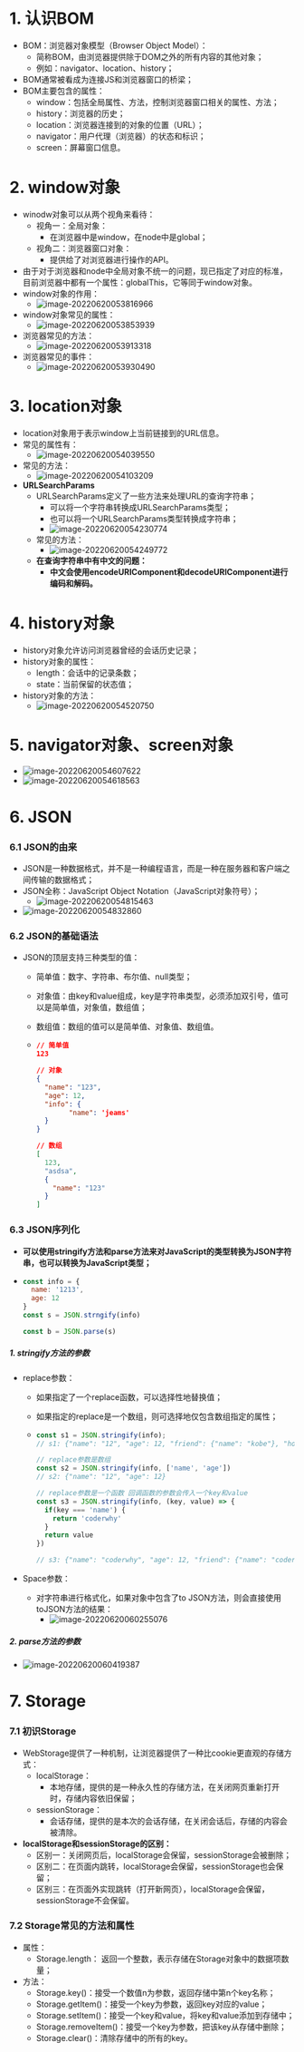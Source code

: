 # 1. 认识BOM

- BOM：浏览器对象模型（Browser Object Model）：
  - 简称BOM，由浏览器提供除于DOM之外的所有内容的其他对象；
  - 例如：navigator、location、history；
- BOM通常被看成为连接JS和浏览器窗口的桥梁；
- BOM主要包含的属性：
  - window：包括全局属性、方法，控制浏览器窗口相关的属性、方法；
  - history：浏览器的历史；
  - location：浏览器连接到的对象的位置（URL）；
  - navigator：用户代理（浏览器）的状态和标识；
  - screen：屏幕窗口信息。

# 2. window对象

- winodw对象可以从两个视角来看待：
  - 视角一：全局对象：
    - 在浏览器中是window，在node中是global；
  - 视角二：浏览器窗口对象：
    - 提供给了对浏览器进行操作的API。
- 由于对于浏览器和node中全局对象不统一的问题，现已指定了对应的标准，目前浏览器中都有一个属性：globalThis，它等同于window对象。
- window对象的作用：
  - ![image-20220620053816966](/Users/wu/Library/Application%20Support/typora-user-images/image-20220620053816966.png)
- window对象常见的属性：
  - ![image-20220620053853939](/Users/wu/Library/Application%20Support/typora-user-images/image-20220620053853939.png)
- 浏览器常见的方法：
  - ![image-20220620053913318](/Users/wu/Library/Application%20Support/typora-user-images/image-20220620053913318.png)
- 浏览器常见的事件：
  - ![image-20220620053930490](/Users/wu/Library/Application%20Support/typora-user-images/image-20220620053930490.png)

# 3. location对象

- location对象用于表示window上当前链接到的URL信息。
- 常见的属性有：
  - ![image-20220620054039550](/Users/wu/Library/Application%20Support/typora-user-images/image-20220620054039550.png)
- 常见的方法：
  - ![image-20220620054103209](/Users/wu/Library/Application%20Support/typora-user-images/image-20220620054103209.png)
- **URLSearchParams**
  - URLSearchParams定义了一些方法来处理URL的查询字符串；
    - 可以将一个字符串转换成URLSearchParams类型；
    - 也可以将一个URLSearchParams类型转换成字符串；
    - ![image-20220620054230774](/Users/wu/Library/Application%20Support/typora-user-images/image-20220620054230774.png)
  - 常见的方法：
    - ![image-20220620054249772](/Users/wu/Library/Application%20Support/typora-user-images/image-20220620054249772.png)
  - **在查询字符串中有中文的问题：**
    - **中文会使用encodeURIComponent和decodeURIComponent进行编码和解码。**



# 4. history对象

- history对象允许访问浏览器曾经的会话历史记录；
- history对象的属性：
  - length：会话中的记录条数；
  - state：当前保留的状态值；
- history对象的方法：
  - ![image-20220620054520750](/Users/wu/Library/Application%20Support/typora-user-images/image-20220620054520750.png)

# 5. navigator对象、screen对象

- ![image-20220620054607622](/Users/wu/Library/Application%20Support/typora-user-images/image-20220620054607622.png)
- ![image-20220620054618563](/Users/wu/Library/Application%20Support/typora-user-images/image-20220620054618563.png)

# 6. JSON

### 6.1 JSON的由来

- JSON是一种数据格式，并不是一种编程语言，而是一种在服务器和客户端之间传输的数据格式；
- JSON全称：JavaScript Object Notation（JavaScript对象符号）；
  - ![image-20220620054815463](/Users/wu/Library/Application%20Support/typora-user-images/image-20220620054815463.png)
- ![image-20220620054832860](/Users/wu/Library/Application%20Support/typora-user-images/image-20220620054832860.png)

### 6.2 JSON的基础语法

- JSON的顶层支持三种类型的值：

  - 简单值：数字、字符串、布尔值、null类型；

  - 对象值：由key和value组成，key是字符串类型，必须添加双引号，值可以是简单值，对象值，数组值；

  - 数组值：数组的值可以是简单值、对象值、数组值。

  - ```json
    // 简单值
    123
    
    // 对象
    {
      "name": "123",
      "age": 12,
      "info": {
    		"name": 'jeams'
      }
    }
    
    // 数组
    [
      123,
      "asdsa",
      {
        "name": "123"
      }
    ]
    ```

### 6.3 JSON序列化

- **可以使用stringify方法和parse方法来对JavaScript的类型转换为JSON字符串，也可以转换为JavaScript类型；**

- ```js
  const info = {
    name: '1213',
    age: 12
  }
  const s = JSON.strngify(info)
  
  const b = JSON.parse(s)
  ```

##### 1. stringify方法的参数

- replace参数：

  - 如果指定了一个replace函数，可以选择性地替换值；

  - 如果指定的replace是一个数组，则可选择地仅包含数组指定的属性；

  - ```js
    const s1 = JSON.stringify(info);
    // s1: {"name": "12", "age": 12, "friend": {"name": "kobe"}, "hobbies": ["1", "2", "3"]}
    
    // replace参数是数组
    const s2 = JSON.stringify(info, ['name', 'age'])
    // s2: {"name": "12", "age": 12}
    
    // replace参数是一个函数 回调函数的参数会传入一个key和value
    const s3 = JSON.stringify(info, (key, value) => {
      if(key === 'name') {
        return 'coderwhy'
      }
      return value
    })
    
    // s3: {"name": "coderwhy", "age": 12, "friend": {"name": "coderwhy"}, "hobbies": ["1", "2", "3"]}
    ```

- Space参数：

  - 对字符串进行格式化，如果对象中包含了to JSON方法，则会直接使用toJSON方法的结果：
    - ![image-20220620060255076](/Users/wu/Library/Application%20Support/typora-user-images/image-20220620060255076.png)

##### 2. parse方法的参数

- ![image-20220620060419387](/Users/wu/Library/Application%20Support/typora-user-images/image-20220620060419387.png)

# 7. Storage

### 7.1 初识Storage

- WebStorage提供了一种机制，让浏览器提供了一种比cookie更直观的存储方式：
  - localStorage：
    - 本地存储，提供的是一种永久性的存储方法，在关闭网页重新打开时，存储内容依旧保留；
  - sessionStorage：
    - 会话存储，提供的是本次的会话存储，在关闭会话后，存储的内容会被清除。
- **localStorage和sessionStorage的区别：**
  - 区别一：关闭网页后，localStorage会保留，sessionStorage会被删除；
  - 区别二：在页面内跳转，localStorage会保留，sessionStorage也会保留；
  - 区别三：在页面外实现跳转（打开新网页），localStorage会保留，sessionStorage不会保留。

### 7.2 Storage常见的方法和属性

- 属性：
  - Storage.length： 返回一个整数，表示存储在Storage对象中的数据项数量；
- 方法：
  - Storage.key()：接受一个数值n为参数，返回存储中第n个key名称；
  - Storage.getItem()：接受一个key为参数，返回key对应的value；
  - Storage.setItem()：接受一个key和value，将key和value添加到存储中；
  - Storage.removeItem()：接受一个key为参数，把该key从存储中删除；
  - Storage.clear()：清除存储中的所有的key。